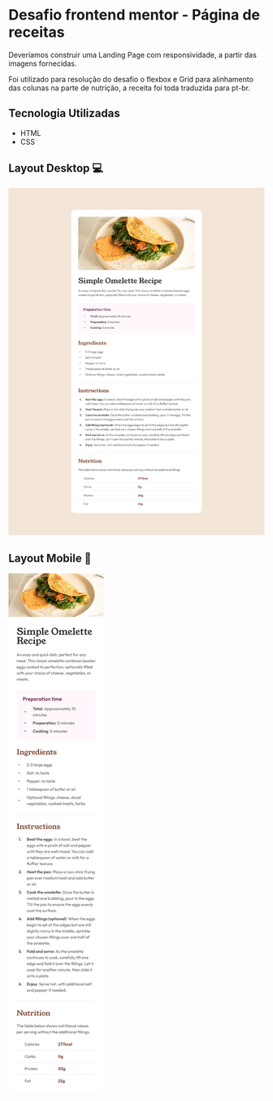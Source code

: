 # Desafio frontend mentor - Página de receitas

Deveriamos construir uma Landing Page com responsividade, a partir das imagens fornecidas. 

Foi utilizado para resolução do desafio o flexbox e Grid para alinhamento das colunas na parte de nutrição, a receita foi toda traduzida para pt-br. 

## Tecnologia Utilizadas

- HTML
- CSS

## Layout Desktop 💻
<img src="./design/desktop-design.jpg">

## Layout Mobile 📱

<img src="./design/mobile-design.jpg">